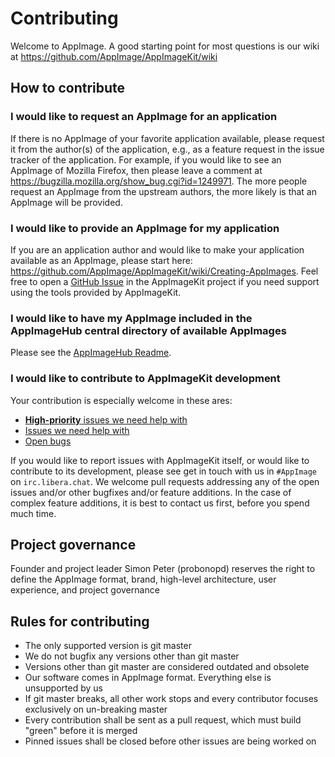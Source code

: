 # Contributing

Welcome to AppImage. A good starting point for most questions is our wiki at https://github.com/AppImage/AppImageKit/wiki

## How to contribute

### I would like to request an AppImage for an application

If there is no AppImage of your favorite application available, please request it from the author(s) of the application, e.g., as a feature request in the issue tracker of the application. For example, if you would like to see an AppImage of Mozilla Firefox, then please leave a comment at https://bugzilla.mozilla.org/show_bug.cgi?id=1249971. The more people request an AppImage from the upstream authors, the more likely is that an AppImage will be provided.

### I would like to provide an AppImage for my application

If you are an application author and would like to make your application available as an AppImage, please start here: https://github.com/AppImage/AppImageKit/wiki/Creating-AppImages. Feel free to open a [GitHub Issue](https://github.com/AppImage/AppImageKit/issues) in the AppImageKit project if you need support using the tools provided by AppImageKit.

### I would like to have my AppImage included in the AppImageHub central directory of available AppImages

Please see the [AppImageHub Readme](https://github.com/AppImage/appimage.github.io/blob/master/README.md).

### I would like to contribute to AppImageKit development

Your contribution is especially welcome in these ares:

* [__High-priority__ issues we need help with](https://github.com/search?utf8=%E2%9C%93&q=org%3AAppImage+label%3Ahelp-wanted+state%3Aopen+label%3Ahigh-priority&type=Issues)
* [Issues we need help with](https://github.com/search?utf8=%E2%9C%93&q=org%3AAppImage+state%3Aopen+label%3Ahigh-priority&type=Issues)
* [Open bugs](https://github.com/search?utf8=%E2%9C%93&q=org%3AAppImage+label%3Abug+state%3Aopen&type=Issues)

If you would like to report issues with AppImageKit itself, or would like to contribute to its development, please see get in touch with us in `#AppImage` on `irc.libera.chat`. We welcome pull requests addressing any of the open issues and/or other bugfixes and/or feature additions. In the case of complex feature additions, it is best to contact us first, before you spend much time.

## Project governance

Founder and project leader Simon Peter (probonopd) reserves the right to define the AppImage format, brand, high-level architecture, user experience, and project governance 

## Rules for contributing

* The only supported version is git master
* We do not bugfix any versions other than git master
* Versions other than git master are considered outdated and obsolete
* Our software comes in AppImage format. Everything else is unsupported by us
* If git master breaks, all other work stops and every contributor focuses exclusively on un-breaking master
* Every contribution shall be sent as a pull request, which must build "green" before it is merged
* Pinned issues shall be closed before other issues are being worked on
